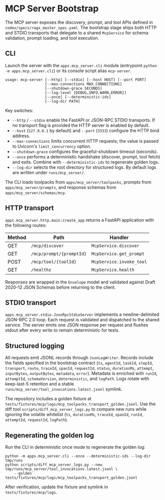 # MCP Server Bootstrap

The MCP server exposes the discovery, prompt, and tool APIs defined in
`codex/specs/ragx_master_spec.yaml`. The bootstrap stage ships both HTTP and
STDIO transports that delegate to a shared `McpService` for schema validation,
prompt loading, and tool execution.

## CLI

Launch the server with the `apps.mcp_server.cli` module (entrypoint
`python -m apps.mcp_server.cli`) or its console script alias `mcp-server`.

```
usage: mcp-server [--http] [--stdio] [--host HOST] [--port PORT]
                  [--max-connections MAX_CONNECTIONS]
                  [--shutdown-grace SECONDS]
                  [--log-level {DEBUG,INFO,WARN,ERROR}]
                  [--once] [--deterministic-ids]
                  [--log-dir PATH]
```

Key switches:

- `--http` / `--stdio` enable the FastAPI or JSON-RPC STDIO transports. If no
  transport flag is provided the HTTP server is enabled by default.
- `--host` (`127.0.0.1` by default) and `--port` (`3333`) configure the HTTP
  bind address.
- `--max-connections` limits concurrent HTTP requests; the value is passed to
  Uvicorn's `limit_concurrency` option.
- `--shutdown-grace` configures the graceful-shutdown timeout (seconds).
- `--once` performs a deterministic handshake (discover, prompt, tool fetch)
  and exits. Combine with `--deterministic-ids` to regenerate golden logs.
- `--log-dir` selects the root directory for structured logs. By default logs
  are written under `runs/mcp_server/`.

The CLI loads toolpacks from `apps/mcp_server/toolpacks`, prompts from
`apps/mcp_server/prompts`, and response schemas from
`apps/mcp_server/schemas/mcp`.

## HTTP transport

`apps.mcp_server.http.main:create_app` returns a FastAPI application with the
following routes:

| Method | Path                      | Handler                 |
| ------ | ------------------------- | ----------------------- |
| GET    | `/mcp/discover`           | `McpService.discover`   |
| GET    | `/mcp/prompt/{promptId}`  | `McpService.get_prompt` |
| POST   | `/mcp/tool/{toolId}`      | `McpService.invoke_tool`|
| GET    | `/healthz`                | `McpService.health`     |

Responses are wrapped in the `Envelope` model and validated against Draft
2020-12 JSON Schemas before returning to the client.

## STDIO transport

`apps.mcp_server.stdio.JsonRpcStdioServer` implements a newline-delimited
JSON-RPC 2.0 loop. Each request is validated and dispatched to the shared
service. The server emits one JSON response per request and flushes stdout
after every write to remain deterministic for tests.

## Structured logging

All requests emit JSONL records through `JsonLogWriter`. Records include the
fields specified in the bootstrap contract (`ts`, `agentId`, `taskId`,
`stepId`, `transport`, `route`, `traceId`, `spanId`, `requestId`, `status`,
`durationMs`, `attempt`, `inputBytes`, `outputBytes`, `metadata`, `error`).
Metadata is enriched with `runId`, `attemptId`, `schemaVersion`,
`deterministic`, and `logPath`. Logs rotate with keep-last-5 retention and a
stable `runs/mcp_server/tool_invocations.latest.jsonl` symlink.

The repository includes a golden fixture at
`tests/fixtures/mcp/logs/mcp_toolpacks_transport_golden.jsonl`. Use the diff tool
`scripts/diff_mcp_server_logs.py` to compare new runs while ignoring the
volatile whitelist (`ts`, `durationMs`, `traceId`, `spanId`, `runId`,
`attemptId`, `requestId`, `logPath`).

## Regenerating the golden log

Run the CLI in deterministic once mode to regenerate the golden log:

```
python -m apps.mcp_server.cli --once --deterministic-ids --log-dir tmp/runs
python scripts/diff_mcp_server_logs.py --new tmp/runs/mcp_server/tool_invocations.latest.jsonl \
    --golden tests/fixtures/mcp/logs/mcp_toolpacks_transport_golden.jsonl
```

After verification, update the fixture and symlink in `tests/fixtures/mcp/logs`.
